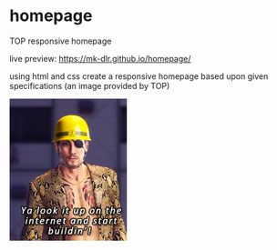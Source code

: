 # homepage

TOP responsive homepage

live preview: https://mk-dlr.github.io/homepage/

using html and css 
create a responsive homepage 
based upon given specifications 
(an image provided by TOP)

![internet](https://github.com/MK-DlR/homepage/blob/main/internet.gif)
